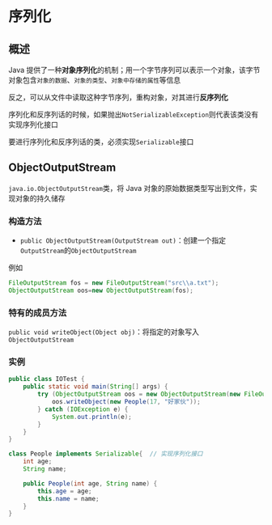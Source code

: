 # 序列化

## 概述

Java 提供了一种**对象序列化**的机制；用一个字节序列可以表示一个对象，该字节对象包含`对象的数据`、`对象的类型`、`对象中存储的属性`等信息

反之，可以从文件中读取这种字节序列，重构对象，对其进行**反序列化**

序列化和反序列话的时候，如果抛出`NotSerializableException`则代表该类没有实现序列化接口

要进行序列化和反序列话的类，必须实现`Serializable`接口

## ObjectOutputStream

`java.io.ObjectOutputStream`类，将 Java 对象的原始数据类型写出到文件，实现对象的持久储存

### 构造方法

- `public ObjectOutputStream(OutputStream out)`：创建一个指定`OutputStream`的`ObjectOutputStream`

例如

```java
FileOutputStream fos = new FileOutputStream("src\\a.txt");
ObjectOutputStream oos=new ObjectOutputStream(fos);
```

### 特有的成员方法

`public void writeObject(Object obj)`：将指定的对象写入 `ObjectOutputStream`

### 实例

```java
public class IOTest {
    public static void main(String[] args) {
        try (ObjectOutputStream oos = new ObjectOutputStream(new FileOutputStream("src\\a.txt"))) {
            oos.writeObject(new People(17, "好家伙"));
        } catch (IOException e) {
            System.out.println(e);
        }
    }
}

class People implements Serializable{  // 实现序列化接口
    int age;
    String name;

    public People(int age, String name) {
        this.age = age;
        this.name = name;
    }
}
```

